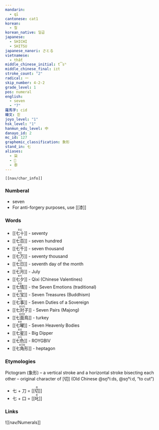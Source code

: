 ```yaml
---
mandarin:
  - qī
cantonese: cat1
korean:
  - 칠
korean_native: 일곱
japanese:
  - SHICHI
  - SHITSU
japanese_nanori: さとる
vietnamese:
  - thất
middle_chinese_initial: t͡sʰ
middle_chinese_final: iɪt
stroke_count: "2"
radical: 一
skip_number: 4-2-2
grade_level: 1
pos: numeral
english:
  - seven
  - "7"
羅馬字: cid
韓文: 칟
joyo_level: "1"
hsk_level: "1"
hanmun_edu_level: 中
danayo_id: 2
mc_id: 127
graphemic_classification: 象形
stand_in: 七
aliases:
  - 柒
  - 𠀁
  - 桼
---
```


```meta-bind-embed
[[nav/char_info]]
```
### Numberal
- seven
-   For anti-forgery purposes, use [[漆]]

### Words
* <ruby>[[七十]]<rt>칟십</rt></ruby> - seventy
* <ruby>[[七百]]<rt>칟박</rt></ruby> - seven hundred
* <ruby>[[七千]]<rt>칟천</rt></ruby> - seven thousand
* <ruby>[[七万]]<rt>칟몬</rt></ruby> - seventy thousand
* <ruby>[[七日]]<rt>칟닏</rt></ruby> - seventh day of the month
* <ruby>[[七月]]<rt>칟웓</rt></ruby> - July
* <ruby>[[七夕]]<rt>칟석</rt></ruby> - Qixi (Chinese Valentines)
* <ruby>[[七情]]<rt>칟칭</rt></ruby> - the Seven Emotions (traditional)
* <ruby>[[七宝]]<rt>칟밧</rt></ruby> - Seven Treasures (Buddhism)
* <ruby>[[七事]]<rt>칟지</rt></ruby> - Seven Duties of a Sovereign
* <ruby>[[七対子]]<rt>칟되지</rt></ruby> - Seven Pairs (Majong)
* <ruby>[[七面鳥]]<rt>칟면촛</rt></ruby> - turkey
* <ruby>[[七曜]]<rt>칟욧</rt></ruby> - Seven Heavenly Bodies 
* <ruby>[[七星]]<rt>칟성</rt></ruby> - Big Dipper
* <ruby>[[七色]]<rt>칟식</rt></ruby> - ROYGBIV
* <ruby>[[七角形]]<rt>칟곡헝</rt></ruby> - heptagon
### Etymologies
Pictogram (象形) – a vertical stroke and a horizontal stroke bisecting each other – original character of [切] (Old Chinese @sn̥ʰiːds, @sn̥ʰiːd, “to cut”)
- 七 + 刀 = <ruby>[[切]]<rt>첟</rt></ruby>
- 七 + 口 = <ruby>[[叱]]<rt>칟</rt></ruby>
### Links
![[nav/Numerals]]

